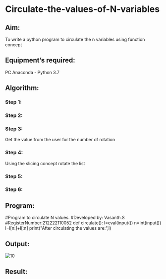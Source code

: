 # Circulate-the-values-of-N-variables
## Aim:
To write a python program to circulate the n variables using function concept
## Equipment’s required:
PC
Anaconda - Python 3.7
## Algorithm: 
### Step 1: 
### Step 2: 
### Step 3: 
Get the value from the user for the number of rotation
### Step 4: 
Using the slicing concept rotate the list

### Step 5: 
### Step 6: 
## Program:
#Program to circulate N values.
#Developed by: Vasanth.S
#RegisterNumber:212222110052
def circulate():
    l=eval(input())
    n=int(input())
    l=l[n:]+l[:n]
    print("After circulating the values are:",l)


## Output:
![10](https://github.com/vasanth0908/Circulate-the-values-of-N-variables/assets/122000018/2c438a27-eb11-47f5-a5a7-3ea06109040a)


## Result:
